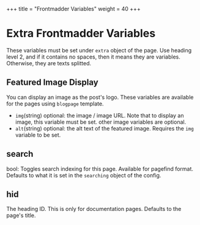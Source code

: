 +++
title = "Frontmadder Variables"
weight = 40
+++
# Extra Frontmadder Variables
These variables must be set under `extra` object of the page. Use heading level 2, and if it contains no spaces, then it means they are variables. Otherwise, they are texts splitted.

## Featured Image Display
You can display an image as the post's logo. These variables are available for the pages using `blogpage` template.
- `img`(string) optional: the image / image URL. Note that to display an image, this variable must be set. other image variables are optional.
- `alt`(string) optional: the alt text of the featured image. Requires the `img` variable to be set.

## search
bool: Toggles search indexing for this page. Available for pagefind format. Defaults to what it is set in the `searching` object of the config.

## hid
The heading ID. This is only for documentation pages. Defaults to the page's title.